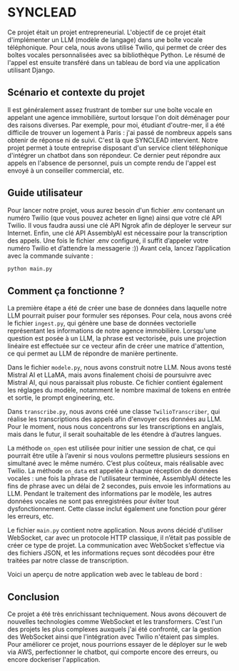 # SYNCLEAD

Ce projet était un projet entrepreneurial. L'objectif de ce projet était d'implémenter un LLM (modèle de langage) dans une boîte vocale téléphonique. Pour cela, nous avons utilisé Twilio, qui permet de créer des boîtes vocales personnalisées avec sa bibliothèque Python. Le résumé de l'appel est ensuite transféré dans un tableau de bord via une application utilisant Django.

## Scénario et contexte du projet

Il est généralement assez frustrant de tomber sur une boîte vocale en appelant une agence immobilière, surtout lorsque l'on doit déménager pour des raisons diverses. Par exemple, pour moi, étudiant d'outre-mer, il a été difficile de trouver un logement à Paris : j'ai passé de nombreux appels sans obtenir de réponse ni de suivi. C'est là que SYNCLEAD intervient. Notre projet permet à toute entreprise disposant d'un service client téléphonique d'intégrer un chatbot dans son répondeur. Ce dernier peut répondre aux appels en l'absence de personnel, puis un compte rendu de l'appel est envoyé à un conseiller commercial, etc.

## Guide utilisateur

Pour lancer notre projet, vous aurez besoin d'un fichier .env contenant un numéro Twilio (que vous pouvez acheter en ligne) ainsi que votre clé API Twilio. Il vous faudra aussi une clé API Ngrok afin de déployer le serveur sur Internet. Enfin, une clé API AssemblyAI est nécessaire pour la transcription des appels. Une fois le fichier .env configuré, il suffit d’appeler votre numéro Twilio et d’attendre la messagerie :)) Avant cela, lancez l’application avec la commande suivante :

```python
python main.py
```

## Comment ça fonctionne ?

La première étape a été de créer une base de données dans laquelle notre LLM pourrait puiser pour formuler ses réponses. Pour cela, nous avons créé le fichier `ingest.py`, qui génère une base de données vectorielle représentant les informations de notre agence immobilière. Lorsqu'une question est posée à un LLM, la phrase est vectorisée, puis une projection linéaire est effectuée sur ce vecteur afin de créer une matrice d'attention, ce qui permet au LLM de répondre de manière pertinente.

Dans le fichier `modele.py`, nous avons construit notre LLM. Nous avons testé Mistral AI et LLaMA, mais avons finalement choisi de poursuivre avec Mistral AI, qui nous paraissait plus robuste. Ce fichier contient également les réglages du modèle, notamment le nombre maximal de tokens en entrée et sortie, le prompt engineering, etc.

Dans `transcribe.py`, nous avons créé une classe `TwilioTranscriber`, qui réalise les transcriptions des appels afin d'envoyer ces données au LLM. Pour le moment, nous nous concentrons sur les transcriptions en anglais, mais dans le futur, il serait souhaitable de les étendre à d’autres langues.

La méthode `on_open` est utilisée pour initier une session de chat, ce qui pourrait être utile à l’avenir si nous voulons permettre plusieurs sessions en simultané avec le même numéro. C’est plus coûteux, mais réalisable avec Twilio. La méthode `on_data` est appelée à chaque réception de données vocales : une fois la phrase de l'utilisateur terminée, AssemblyAI détecte les fins de phrase avec un délai de 2 secondes, puis envoie les informations au LLM. Pendant le traitement des informations par le modèle, les autres données vocales ne sont pas enregistrées pour éviter tout dysfonctionnement. Cette classe inclut également une fonction pour gérer les erreurs, etc.

Le fichier `main.py` contient notre application. Nous avons décidé d'utiliser WebSocket, car avec un protocole HTTP classique, il n’était pas possible de créer ce type de projet. La communication avec WebSocket s’effectue via des fichiers JSON, et les informations reçues sont décodées pour être traitées par notre classe de transcription.

Voici un aperçu de notre application web avec le tableau de bord :

## Conclusion

Ce projet a été très enrichissant techniquement. Nous avons découvert de nouvelles technologies comme WebSocket et les transformers. C’est l'un des projets les plus complexes auxquels j'ai été confronté, car la gestion des WebSocket ainsi que l'intégration avec Twilio n'étaient pas simples. Pour améliorer ce projet, nous pourrions essayer de le déployer sur le web via AWS, perfectionner le chatbot, qui comporte encore des erreurs, ou encore dockeriser l'application.

